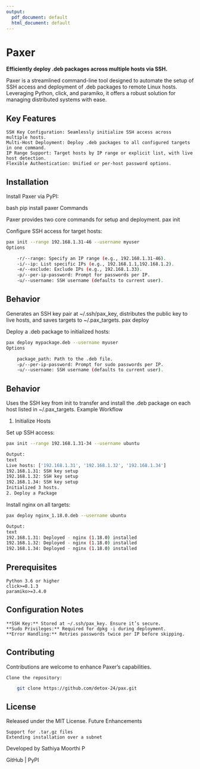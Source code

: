 ```yaml
---
output:
  pdf_document: default
  html_document: default
---
```

# Paxer

**Efficiently deploy .deb packages across multiple hosts via SSH.**

Paxer is a streamlined command-line tool designed to automate the setup of SSH access and deployment of .deb packages to remote Linux hosts. Leveraging Python, click, and paramiko, it offers a robust solution for managing distributed systems with ease.

## Key Features

    SSH Key Configuration: Seamlessly initialize SSH access across multiple hosts.
    Multi-Host Deployment: Deploy .deb packages to all configured targets in one command.
    IP Range Support: Target hosts by IP range or explicit list, with live host detection.
    Flexible Authentication: Unified or per-host password options.

## Installation

Install Paxer via PyPI:

bash
pip install paxer
Commands

Paxer provides two core commands for setup and deployment.
pax init

Configure SSH access for target hosts:
```bash
pax init --range 192.168.1.31-46 --username myuser
Options

    -r/--range: Specify an IP range (e.g., 192.168.1.31-46).
    -i/--ip: List specific IPs (e.g., 192.168.1.1,192.168.1.2).
    -e/--exclude: Exclude IPs (e.g., 192.168.1.33).
    -p/--per-ip-password: Prompt for passwords per IP.
    -u/--username: SSH username (defaults to current user).
```

## Behavior

Generates an SSH key pair at ~/.ssh/pax_key, distributes the public key to live hosts, and saves targets to ~/.pax_targets.
pax deploy

Deploy a .deb package to initialized hosts:

```bash
pax deploy mypackage.deb --username myuser
Options

    package_path: Path to the .deb file.
    -p/--per-ip-password: Prompt for sudo passwords per IP.
    -u/--username: SSH username (defaults to current user).
```

## Behavior

Uses the SSH key from init to transfer and install the .deb package on each host listed in ~/.pax_targets.
Example Workflow
1. Initialize Hosts

Set up SSH access:
```bash
pax init --range 192.168.1.31-34 --username ubuntu

Output:
text
Live hosts: ['192.168.1.31', '192.168.1.32', '192.168.1.34']
192.168.1.31: SSH key setup
192.168.1.32: SSH key setup
192.168.1.34: SSH key setup
Initialized 3 hosts.
2. Deploy a Package
```

Install nginx on all targets:
```bash
pax deploy nginx_1.18.0.deb --username ubuntu

Output:
text
192.168.1.31: Deployed - nginx (1.18.0) installed
192.168.1.32: Deployed - nginx (1.18.0) installed
192.168.1.34: Deployed - nginx (1.18.0) installed
```

## Prerequisites

    Python 3.6 or higher
    click>=8.1.3
    paramiko>=3.4.0

## Configuration Notes

    **SSH Key:** Stored at ~/.ssh/pax_key. Ensure it’s secure.
    **Sudo Privileges:** Required for dpkg -i during deployment.
    **Error Handling:** Retries passwords twice per IP before skipping.

## Contributing

Contributions are welcome to enhance Paxer’s capabilities.

    Clone the repository:
```bash
    git clone https://github.com/detox-24/pax.git
```      

## License

Released under the MIT License.
Future Enhancements

    Support for .tar.gz files
    Extending installation over a subnet

Developed by Sathiya Moorthi P

GitHub | PyPI